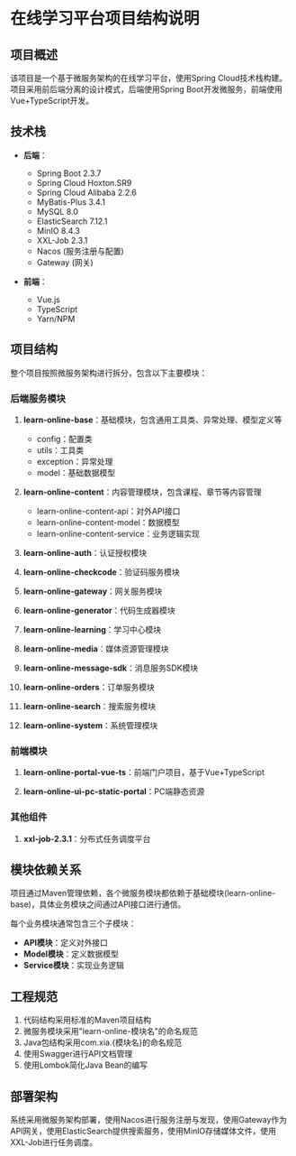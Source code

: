 # 在线学习平台项目结构说明

## 项目概述

该项目是一个基于微服务架构的在线学习平台，使用Spring Cloud技术栈构建。项目采用前后端分离的设计模式，后端使用Spring Boot开发微服务，前端使用Vue+TypeScript开发。

## 技术栈

- **后端**：
  - Spring Boot 2.3.7
  - Spring Cloud Hoxton.SR9
  - Spring Cloud Alibaba 2.2.6
  - MyBatis-Plus 3.4.1
  - MySQL 8.0
  - ElasticSearch 7.12.1
  - MinIO 8.4.3
  - XXL-Job 2.3.1
  - Nacos (服务注册与配置)
  - Gateway (网关)

- **前端**：
  - Vue.js
  - TypeScript
  - Yarn/NPM

## 项目结构

整个项目按照微服务架构进行拆分，包含以下主要模块：

### 后端服务模块

1. **learn-online-base**：基础模块，包含通用工具类、异常处理、模型定义等
   - config：配置类
   - utils：工具类
   - exception：异常处理
   - model：基础数据模型

2. **learn-online-content**：内容管理模块，包含课程、章节等内容管理
   - learn-online-content-api：对外API接口
   - learn-online-content-model：数据模型
   - learn-online-content-service：业务逻辑实现

3. **learn-online-auth**：认证授权模块

4. **learn-online-checkcode**：验证码服务模块

5. **learn-online-gateway**：网关服务模块

6. **learn-online-generator**：代码生成器模块

7. **learn-online-learning**：学习中心模块

8. **learn-online-media**：媒体资源管理模块

9. **learn-online-message-sdk**：消息服务SDK模块

10. **learn-online-orders**：订单服务模块

11. **learn-online-search**：搜索服务模块

12. **learn-online-system**：系统管理模块

### 前端模块

1. **learn-online-portal-vue-ts**：前端门户项目，基于Vue+TypeScript

2. **learn-online-ui-pc-static-portal**：PC端静态资源

### 其他组件

1. **xxl-job-2.3.1**：分布式任务调度平台

## 模块依赖关系

项目通过Maven管理依赖，各个微服务模块都依赖于基础模块(learn-online-base)，具体业务模块之间通过API接口进行通信。

每个业务模块通常包含三个子模块：
- **API模块**：定义对外接口
- **Model模块**：定义数据模型
- **Service模块**：实现业务逻辑

## 工程规范

1. 代码结构采用标准的Maven项目结构
2. 微服务模块采用"learn-online-模块名"的命名规范
3. Java包结构采用com.xia.{模块名}的命名规范
4. 使用Swagger进行API文档管理
5. 使用Lombok简化Java Bean的编写

## 部署架构

系统采用微服务架构部署，使用Nacos进行服务注册与发现，使用Gateway作为API网关，使用ElasticSearch提供搜索服务，使用MinIO存储媒体文件，使用XXL-Job进行任务调度。 
